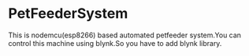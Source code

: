# PetFeederSystem
This is nodemcu(esp8266) based automated petfeeder system.You can control this machine using blynk.So  you have to add blynk library.
